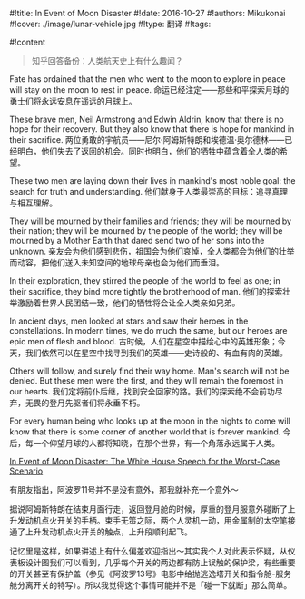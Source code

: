 
#!title:    In Event of Moon Disaster
#!date:     2016-10-27
#!authors:  Mikukonai
#!cover:    ./image/lunar-vehicle.jpg
#!type:     翻译
#!tags:     


#!content

> 知乎回答备份：人类航天史上有什么趣闻？

Fate has ordained that the men who went to the moon to explore in peace will stay on the moon to rest in peace.
命运已经注定——那些和平探索月球的勇士们将永远安息在遥远的月球上。

These brave men, Neil Armstrong and Edwin Aldrin, know that there is no hope for their recovery. But they also know that there is hope for mankind in their sacrifice.
两位勇敢的宇航员——尼尔·阿姆斯特朗和埃德温·奥尔德林——已经明白，他们失去了返回的机会。同时也明白，他们的牺牲中蕴含着全人类的希望。

These two men are laying down their lives in mankind's most noble goal: the search for truth and understanding.
他们献身于人类最崇高的目标：追寻真理与相互理解。

They will be mourned by their families and friends; they will be mourned by their nation; they will be mourned by the people of the world; they will be mourned by a Mother Earth that dared send two of her sons into the unknown.
亲友会为他们感到悲伤，祖国会为他们哀悼，全人类都会为他们的壮举而动容，把他们送入未知空间的地球母亲也会为他们而垂泪。

In their exploration, they stirred the people of the world to feel as one; in their sacrifice, they bind more tightly the brotherhood of man.
他们的探索壮举激励着世界人民团结一致，他们的牺牲将会让全人类亲如兄弟。

In ancient days, men looked at stars and saw their heroes in the constellations. In modern times, we do much the same, but our heroes are epic men of flesh and blood.
古时候，人们在星空中描绘心中的英雄形象；今天，我们依然可以在星空中找寻到我们的英雄——史诗般的、有血有肉的英雄。

Others will follow, and surely find their way home. Man's search will not be denied. But these men were the first, and they will remain the foremost in our hearts.
我们定将前仆后继，找到安全回家的路。我们的探索绝不会前功尽弃，无畏的登月先驱者们将永垂不朽。

For every human being who looks up at the moon in the nights to come will know that there is some corner of another world that is forever mankind.
今后，每一个仰望月球的人都将知晓，在那个世界，有一个角落永远属于人类。

[In Event of Moon Disaster: The White House Speech for the Worst-Case Scenario](http://mentalfloss.com/article/57908/event-moon-disaster-white-house-speech-worst-case-scenario)

有朋友指出，阿波罗11号并不是没有意外，那我就补充一个意外～

据说阿姆斯特朗在结束月面行走，返回登月舱的时候，厚重的登月服意外碰断了上升发动机点火开关的手柄。束手无策之际，两个人灵机一动，用金属制的太空笔接通了上升发动机点火开关的触点，上升段顺利起飞。

记忆里是这样，如果讲述上有什么偏差欢迎指出～其实我个人对此表示怀疑，从仪表板设计图我们可以看到，几乎每个开关的两边都有防止误触的保护梁，有些重要的开关甚至有保护盖（参见《阿波罗13号》电影中给抛逃逸塔开关和指令舱-服务舱分离开关的特写）。所以我觉得这个事情可能并不是「碰一下就断」那么简单。
